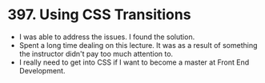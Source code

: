 # 397. Using CSS Transitions
- I was able to address the issues. I found the solution.
- Spent a long time dealing on this lecture. It was as a result of something the instructor didn't pay too much attention to.
- I really need to get into CSS if I want to become a master at Front End Development. 